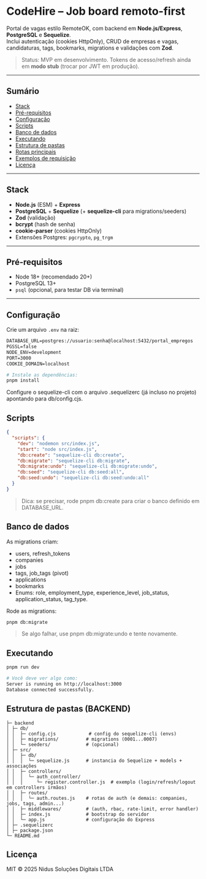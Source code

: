 # CodeHire – Job board remoto-first

Portal de vagas estilo RemoteOK, com backend em **Node.js/Express**, **PostgreSQL** e **Sequelize**.  
Inclui autenticação (cookies HttpOnly), CRUD de empresas e vagas, candidaturas, tags, bookmarks, migrations e validações com **Zod**.

> Status: MVP em desenvolvimento. Tokens de acesso/refresh ainda em **modo stub** (trocar por JWT em produção).

---

## Sumário

- [Stack](#stack)
- [Pré-requisitos](#pré-requisitos)
- [Configuração](#configuração)
- [Scripts](#scripts)
- [Banco de dados](#banco-de-dados)
- [Executando](#executando)
- [Estrutura de pastas](#estrutura-de-pastas-backend)
- [Rotas principais](./backend/DOCS.MD/#rotas-principais)
- [Exemplos de requisição](./backend/DOCS.MD/#exemplos-de-requisição)
- [Licença](#licença)

---

## Stack

- **Node.js** (ESM) + **Express**
- **PostgreSQL** + **Sequelize** (+ **sequelize-cli** para migrations/seeders)
- **Zod** (validação)
- **bcrypt** (hash de senha)
- **cookie-parser** (cookies HttpOnly)
- Extensões Postgres: `pgcrypto`, `pg_trgm`

---

## Pré-requisitos

- Node 18+ (recomendado 20+)
- PostgreSQL 13+
- `psql` (opcional, para testar DB via terminal)

---

## Configuração

Crie um arquivo `.env` na raiz:

```txt
DATABASE_URL=postgres://usuario:senha@localhost:5432/portal_empregos
PGSSL=false
NODE_ENV=development
PORT=3000
COOKIE_DOMAIN=localhost
```

```bash
# Instale as dependências:
pnpm install
```

Configure o sequelize-cli com o arquivo .sequelizerc (já incluso no projeto) apontando para db/config.cjs.

## Scripts

```json
{
  "scripts": {
    "dev": "nodemon src/index.js",
    "start": "node src/index.js",
    "db:create": "sequelize-cli db:create",
    "db:migrate": "sequelize-cli db:migrate",
    "db:migrate:undo": "sequelize-cli db:migrate:undo",
    "db:seed": "sequelize-cli db:seed:all",
    "db:seed:undo": "sequelize-cli db:seed:undo:all"
  }
}
```

> Dica: se precisar, rode pnpm db:create para criar o banco definido em DATABASE_URL.

## Banco de dados

As migrations criam:

- users, refresh_tokens
- companies
- jobs
- tags, job_tags (pivot)
- applications
- bookmarks
- Enums: role, employment_type, experience_level, job_status, application_status, tag_type.

Rode as migrations:

```bash
pnpm db:migrate
```

> Se algo falhar, use pnpm db:migrate:undo e tente novamente.

## Executando

```bash
pnpm run dev

# Você deve ver algo como:
Server is running on http://localhost:3000
Database connected successfully.
```

## Estrutura de pastas (BACKEND)

```chsarp
├─ backend
│ ├─ db/
│ │  ├─ config.cjs            # config do sequelize-cli (envs)
│ │  ├─ migrations/          # migrations (0001...0007)
│ │  └─ seeders/             # (opcional)
│ ├─ src/
│ │  ├─ db/
│ │  │  └─ sequelize.js      # instancia do Sequelize + models + associações
│ │  ├─ controllers/
│ │  │  └─ auth_controller/
│ │  │     └─ register.controller.js  # exemplo (login/refresh/logout em controllers irmãos)
│ │  ├─ routes/
│ │  │  └─ auth.routes.js    # rotas de auth (e demais: companies, jobs, tags, admin...)
│ │  ├─ middlewares/         # (auth, rbac, rate-limit, error handler)
│ │  ├─ index.js             # bootstrap do servidor
│ │  └─ app.js               # configuração do Express
│ ├─ .sequelizerc
│ ├─ package.json
└─ README.md
```

## Licença

MIT © 2025 Nidus Soluções Digitais LTDA
